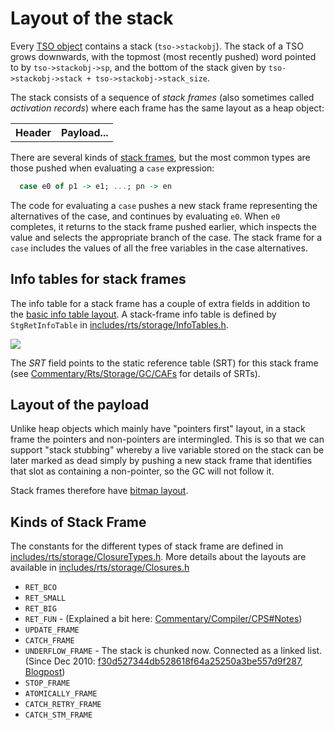 # Layout of the stack


Every [TSO object](commentary/rts/storage/heap-objects#thread-state-objects) contains a stack (`tso->stackobj`).  The stack of a TSO grows downwards, with the topmost (most recently pushed) word pointed to by `tso->stackobj->sp`, and the bottom of the stack given by `tso->stackobj->stack + tso->stackobj->stack_size`.


The stack consists of a sequence of *stack frames* (also sometimes called *activation records*) where each frame has the same layout as a heap object:

<table><tr><th> Header </th>
<th> Payload... 
</th></tr></table>


There are several kinds of [stack frames](commentary/rts/storage/stack#kinds-of-stack-frame), but the most common types are those pushed when evaluating a `case` expression:

```haskell
  case e0 of p1 -> e1; ...; pn -> en 
```


The code for evaluating a `case` pushes a new stack frame representing the alternatives of the case, and continues by evaluating `e0`.  When `e0` completes, it returns to the stack frame pushed earlier, which inspects the value and selects the appropriate branch of the case.  The stack frame for a `case` includes the values of all the free variables in the case alternatives.

## Info tables for stack frames


The info table for a stack frame has a couple of extra fields in addition to the [basic info table layout](commentary/rts/storage/heap-objects#info-tables).  A stack-frame info table is defined by `StgRetInfoTable` in [includes/rts/storage/InfoTables.h](https://gitlab.haskell.org/ghc/ghc/blob/master/rts/include/rts/storage/InfoTables.h).

![](ret-itbl-no-rv.png)


The *SRT* field points to the static reference table (SRT) for this stack frame (see [Commentary/Rts/Storage/GC/CAFs](commentary/rts/storage/gc/CAFs) for details of SRTs).

## Layout of the payload


Unlike heap objects which mainly have "pointers first" layout, in a stack frame the pointers and non-pointers are intermingled.  This is so that we can support "stack stubbing" whereby a live variable stored on the stack can be later marked as dead simply by pushing a new stack frame that identifies that slot as containing a non-pointer, so the GC will not follow it.


Stack frames therefore have [bitmap layout](commentary/rts/storage/heap-objects#bitmap-layout).

## Kinds of Stack Frame


The constants for the different types of stack frame are defined in [includes/rts/storage/ClosureTypes.h](https://gitlab.haskell.org/ghc/ghc/blob/master/rts/include/rts/storage/ClosureTypes.h).  More details about the layouts are available in [includes/rts/storage/Closures.h](https://gitlab.haskell.org/ghc/ghc/blob/master/rts/include/rts/storage/Closures.h)

- `RET_BCO`
- `RET_SMALL`
- `RET_BIG`
- `RET_FUN` - (Explained a bit here: [Commentary/Compiler/CPS\#Notes](commentary/compiler/cps#notes))
- `UPDATE_FRAME`
- `CATCH_FRAME`
- `UNDERFLOW_FRAME` - The stack is chunked now. Connected as a linked list. (Since Dec 2010: [f30d527344db528618f64a25250a3be557d9f287](f30d527344db528618f64a25250a3be557d9f287),  [Blogpost](https://www.haskell.org/ghc/blog/20101215-stack-chunks.html))
- `STOP_FRAME`
- `ATOMICALLY_FRAME`
- `CATCH_RETRY_FRAME`
- `CATCH_STM_FRAME`
